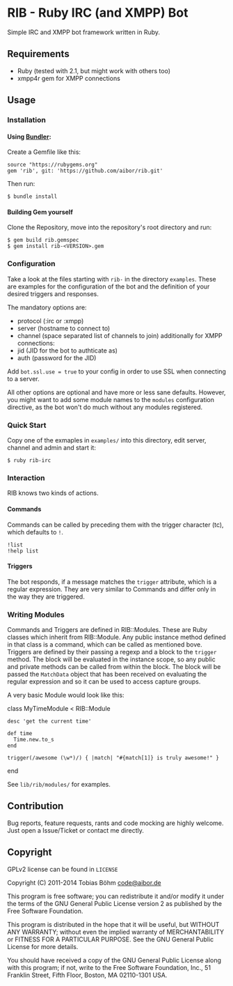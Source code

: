 RIB - Ruby IRC (and XMPP) Bot
=============================

Simple IRC and XMPP bot framework written in Ruby.


## Requirements

* Ruby (tested with 2.1, but might work with others too)
* xmpp4r gem for XMPP connections


## Usage

### Installation

#### Using [Bundler](http://bundler.io/):

Create a Gemfile like this:

    source "https://rubygems.org"
    gem 'rib', git: 'https://github.com/aibor/rib.git'

Then run:

    $ bundle install

#### Building Gem yourself

Clone the Repository, move into the repository's root directory and run:

    $ gem build rib.gemspec
    $ gem install rib-<VERSION>.gem


### Configuration

Take a look at the files starting with `rib-` in the directory
`examples`. These are examples for the configuration of
the bot and the definition of your desired triggers and responses.

The mandatory options are:

* protocol  (:irc or :xmpp)
* server    (hostname to connect to)
* channel   (space separated list of channels to join)
additionally for XMPP connections:
* jid       (JID for the bot to authticate as)
* auth      (password for the JID)

Add `bot.ssl.use = true` to your config in order to use SSL when connecting
to a server.

All other options are optional and have more or less sane defaults.
However, you might want to add some module names to the `modules`
configuration directive, as the bot won't do much without any modules
registered.


### Quick Start

Copy one of the exmaples in `examples/` into this directory, edit
server, channel and admin and start it:

    $ ruby rib-irc


### Interaction

RIB knows two kinds of actions.

#### Commands

Commands can be called by preceding them with the trigger character
(tc), which defaults to `!`.

    !list
    !help list


#### Triggers

The bot responds, if a message matches the `trigger` attribute,
which is a regular expression. They are very similar to Commands and
differ only in the way they are triggered.


### Writing Modules

Commands and Triggers are defined in RIB::Modules. These are Ruby
classes which inherit from RIB::Module. Any public instance method
defined in that class is a command, which can be called as mentioned
bove. Triggers are defined by their passing a regexp and a block to the
`trigger` method. The block will be evaluated in the instance scope, so
any public and private methods can be called from within the block.
The block will be passed the `MatchData` object that has been received
on evaluating the regular expression and so it can be used to access
capture groups.

A very basic Module would look like this:

  class MyTimeModule < RIB::Module

    desc 'get the current time'

    def time
      Time.new.to_s
    end

    trigger(/awesome (\w*)/) { |match| "#{match[1]} is truly awesome!" }

  end

See `lib/rib/modules/` for examples.


## Contribution

Bug reports, feature requests, rants and code mocking are highly
welcome. Just open a Issue/Ticket or contact me directly.


## Copyright

GPLv2 license can be found in `LICENSE`


Copyright (C) 2011-2014    Tobias Böhm <code@aibor.de>

This program is free software; you can redistribute it and/or modify
it under the terms of the GNU General Public License version 2 as
published by the Free Software Foundation.

This program is distributed in the hope that it will be useful,
but WITHOUT ANY WARRANTY; without even the implied warranty of
MERCHANTABILITY or FITNESS FOR A PARTICULAR PURPOSE.  See the
GNU General Public License for more details.

You should have received a copy of the GNU General Public License along
with this program; if not, write to the Free Software Foundation, Inc.,
51 Franklin Street, Fifth Floor, Boston, MA 02110-1301 USA.

